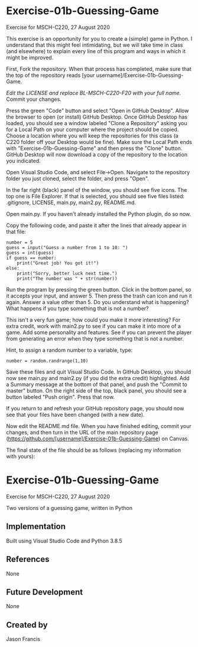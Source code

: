 # Exercise-01b-Guessing-Game
Exercise for MSCH-C220, 27 August 2020

This exercise is an opportunity for you to create a (simple) game in Python. I understand that this might feel intimidating, but we will take time in class (and elsewhere) to explain every line of this program and ways in which it might be improved.

First, Fork the repository. When that process has completed, make sure that the top of the repository reads [your username]/Exercise-01b-Guessing-Game. 

*Edit the LICENSE and replace BL-MSCH-C220-F20 with your full name.* Commit your changes.

Press the green "Code" button and select "Open in GitHub Desktop". Allow the browser to open (or install) GitHub Desktop. Once GitHub Desktop has loaded, you should see a window labeled "Clone a Repository" asking you for a Local Path on your computer where the project should be copied. Choose a location where you will keep the repositories for this class (a C220 folder off your Desktop would be fine). Make sure the Local Path ends with "Exercise-01b-Guessing-Game" and then press the "Clone" button. GitHub Desktop will now download a copy of the repository to the location you indicated.

Open Visual Studio Code, and select File->Open. Navigate to the repository folder you just cloned, select the folder, and press "Open".

In the far right (black) panel of the window, you should see five icons. The top one is File Explorer. If that is selected, you should see five files listed: .gitignore, LICENSE, main.py, main2.py, README.md.

Open main.py. If you haven't already installed the Python plugin, do so now.

Copy the following code, and paste it after the lines that already appear in that file:
```
number = 5
guess = input("Guess a number from 1 to 10: ")
guess = int(guess)
if guess == number:
    print("Great job! You got it!")
else:
    print("Sorry, better luck next time.")
    print("The number was " + str(number))
```

Run the program by pressing the green button. Click in the bottom panel, so it accepts your input, and answer 5. Then press the trash can icon and run it again. Answer a value other than 5. Do you understand what is happening? What happens if you type something that is not a number?

This isn't a very fun game; how could you make it more interesting? For extra credit, work with main2.py to see if you can make it into more of a game. Add some personality and features. See if you can prevent the player from generating an error when they type something that is not a number.

Hint, to assign a random number to a variable, type:
```
number = random.randrange(1,10)
```

Save these files and quit Visual Studio Code. In GitHub Desktop, you should now see main.py and main2.py (if you did the extra credit) highlighted. Add a Summary message at the bottom of that panel, and push the "Commit to master" button. On the right side of the top, black panel, you should see a button labeled "Push origin". Press that now.

If you return to and refresh your GitHub repository page, you should now see that your files have been changed (with a new date).

Now edit the README.md file. When you have finished editing, commit your changes, and then turn in the URL of the main repository page (https://github.com/[username]/Exercise-01b-Guessing-Game) on Canvas.

The final state of the file should be as follows (replacing my information with yours):

# Exercise-01b-Guessing-Game
Exercise for MSCH-C220, 27 August 2020

Two versions of a guessing game, written in Python

## Implementation
Built using Visual Studio Code and Python 3.8.5

## References
None

## Future Development
None

## Created by 
Jason Francis